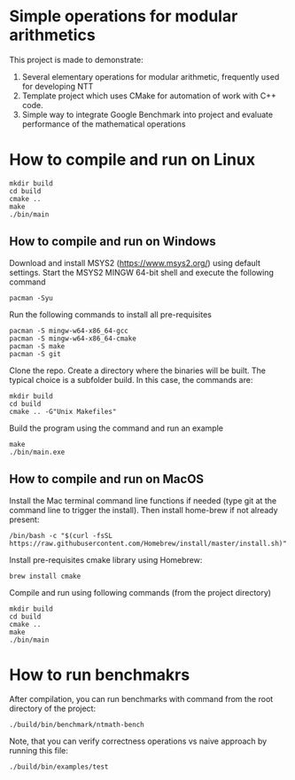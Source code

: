 # Simple operations for modular arithmetics

This project is made to demonstrate:
1. Several elementary operations for modular arithmetic, frequently used for developing NTT
2. Template project which uses CMake for automation of work with C++ code.
3. Simple way to integrate Google Benchmark into project and evaluate performance of the mathematical operations 

# How to compile and run on Linux

```
mkdir build
cd build
cmake ..
make 
./bin/main
```

## How to compile and run on Windows

Download and install MSYS2 (https://www.msys2.org/) using default settings. Start the MSYS2 MINGW 64-bit shell and execute the following command
```
pacman -Syu
```
Run the following commands to install all pre-requisites
```
pacman -S mingw-w64-x86_64-gcc
pacman -S mingw-w64-x86_64-cmake
pacman -S make
pacman -S git
```
Clone the repo. Create a directory where the binaries will be built. The typical choice is a subfolder build. In this case, the commands are:
```
mkdir build
cd build
cmake .. -G"Unix Makefiles"
```
Build the program using the command and run an example
```
make
./bin/main.exe
```
## How to compile and run on MacOS

Install the Mac terminal command line functions if needed (type git at the command line to trigger the install). Then install home-brew if not already present:
```
/bin/bash -c "$(curl -fsSL https://raw.githubusercontent.com/Homebrew/install/master/install.sh)"
```
Install pre-requisites cmake library using Homebrew:
```
brew install cmake
```
Compile and run using following commands (from the project directory)
```
mkdir build
cd build
cmake ..
make 
./bin/main
```

# How to run benchmakrs

After compilation, you can run benchmarks with command from the root directory of the project:

```
./build/bin/benchmark/ntmath-bench
```

Note, that you can verify correctness operations vs naive approach by running this file:
```
./build/bin/examples/test
```
